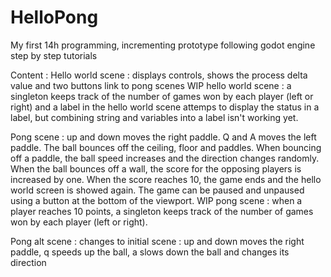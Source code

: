 # HelloPong
My first 14h programming, incrementing prototype following godot engine step by step tutorials

Content :
Hello world scene : displays controls, shows the process delta value and two buttons link to pong scenes
WIP hello world scene : a singleton keeps track of the number of games won by each player (left or right) and a label in the hello world scene attemps to display the status in a label, but combining string and variables into a label isn't working yet.

Pong scene : up and down moves the right paddle. Q and A moves the left paddle. The ball bounces off the ceiling, floor and paddles. When bouncing off a paddle, the ball speed increases and the direction changes randomly. When the ball bounces off a wall, the score for the opposing players is increased by one. When the score reaches 10, the game ends and the hello world screen is showed again. The game can be paused and unpaused using a button at the bottom of the viewport.
WIP pong scene : when a player reaches 10 points, a singleton keeps track of the number of games won by each player (left or right).

Pong alt scene : changes to initial scene : up and down moves the right paddle, q speeds up the ball, a slows down the ball and changes its direction
